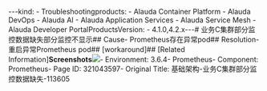 ---kind:   - Troubleshootingproducts:    - Alauda Container Platform   - Alauda DevOps   - Alauda AI   - Alauda Application Services   - Alauda Service Mesh   - Alauda Developer PortalProductsVersion:   - 4.1.0,4.2.x---<!-- A type of document that involves encountering a fault, diag...it, performing root cause analysis, and providing solutions. --># 业务C集群部分监控数据缺失部分监控不显示## Cause- Prometheus存在异常pod## Resolution- 重启异常Prometheus pod## [workaround]## [Related Information]**Screenshots**![](assets/ji-chu-jia-gou-ye-wu-cji-qun-bu-fen-jian-kong-shu-ju-que-shi-113605/mceclip1_1753263294505_a95ko.png)- Environment: 3.6.4- Prometheus- Component: Prometheus- Page ID: 321043597- Original Title: 基础架构-业务C集群部分监控数据缺失-113605